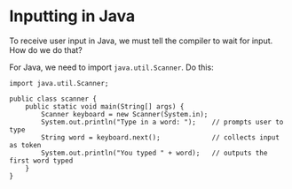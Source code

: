 # Inputting in Java
To receive user input in Java, we must tell the compiler to wait for input. How do we do that?

For Java, we need to import `java.util.Scanner`. Do this:
```
import java.util.Scanner;

public class scanner {
    public static void main(String[] args) {
        Scanner keyboard = new Scanner(System.in);
        System.out.println("Type in a word: ");    // prompts user to type
        String word = keyboard.next();             // collects input as token
        System.out.println("You typed " + word);   // outputs the first word typed
    }
}
```

